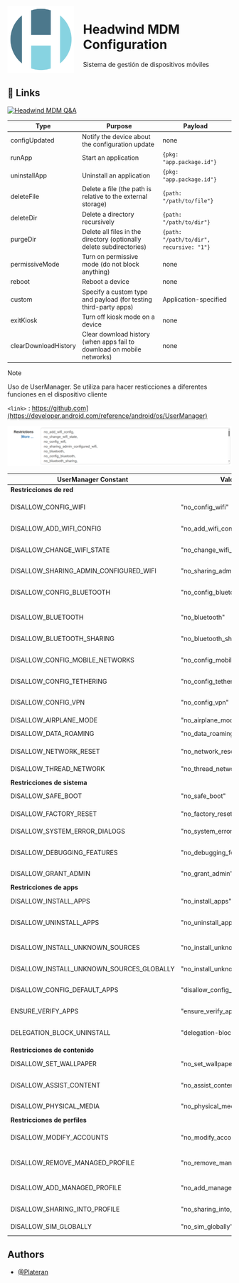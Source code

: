 <div style="display: flex; align-items: center; gap: 20px;">
  <img src="images/68747470733a2f2f682d6d646d2e636f6d2f77702d636f6e74656e742f75706c6f6164732f323031392f30372f6e6565772d6c6f676f2e706e67.png" alt="Logo" width="150">  
  <div>
    <h1>Headwind MDM Configuration</h1>
    <p>Sistema de gestión de dispositivos móviles</p>
  </div>
</div>

 

## 🔗 Links
[![Headwind MDM Q&A](https://img.shields.io/badge/my_portfolio-000?style=for-the-badge&logo=ko-fi&logoColor=white)](https://qa.h-mdm.com/)


 


| Type                  | Purpose                                                                 | Payload                                      |
|-----------------------|-------------------------------------------------------------------------|----------------------------------------------|
| configUpdated         | Notify the device about the configuration update                       | none                                         |
| runApp                | Start an application                                                   | `{pkg: "app.package.id"}`                   |
| uninstallApp          | Uninstall an application                                               | `{pkg: "app.package.id"}`                   |
| deleteFile            | Delete a file (the path is relative to the external storage)           | `{path: "/path/to/file"}`                   |
| deleteDir             | Delete a directory recursively                                         | `{path: "/path/to/dir"}`                    |
| purgeDir              | Delete all files in the directory (optionally delete subdirectories)   | `{path: "/path/to/dir", recursive: "1"}`    |
| permissiveMode        | Turn on permissive mode (do not block anything)                        | none                                         |
| reboot                | Reboot a device                                                        | none                                         |
| custom                | Specify a custom type and payload (for testing third-party apps)       | Application-specified                       |
| exitKiosk             | Turn off kiosk mode on a device                                        | none                                         |
| clearDownloadHistory  | Clear download history (when apps fail to download on mobile networks) | none 




> [!NOTE]
> Uso de UserManager.
> Se utiliza para hacer resticciones a diferentes funciones en el dispositivo cliente

`<link>` : <https://github.com](https://developer.android.com/reference/android/os/UserManager)>

![Logo](./images/UserManager.png)

| UserManager Constant                     | Valor String                      | Descripción |
|------------------------------------------|-----------------------------------|-------------|
| **Restricciones de red** |
| DISALLOW_CONFIG_WIFI                     | "no_config_wifi"                  | Bloquear configuración WiFi |
| DISALLOW_ADD_WIFI_CONFIG                 | "no_add_wifi_config"              | Evitar agregar redes WiFi |
| DISALLOW_CHANGE_WIFI_STATE               | "no_change_wifi_state"            | Bloquear activar/desactivar WiFi |
| DISALLOW_SHARING_ADMIN_CONFIGURED_WIFI   | "no_sharing_admin_configured_wifi"| Evitar compartir WiFi admin |
| DISALLOW_CONFIG_BLUETOOTH                | "no_config_bluetooth"             | Bloquear configuración Bluetooth |
| DISALLOW_BLUETOOTH                       | "no_bluetooth"                    | Desactivar Bluetooth completamente |
| DISALLOW_BLUETOOTH_SHARING               | "no_bluetooth_sharing"            | Evitar compartir por Bluetooth |
| DISALLOW_CONFIG_MOBILE_NETWORKS          | "no_config_mobile_networks"       | Bloquear configuración redes móviles |
| DISALLOW_CONFIG_TETHERING                | "no_config_tethering"             | Bloquear anclaje a red (tethering) |
| DISALLOW_CONFIG_VPN                      | "no_config_vpn"                   | Bloquear configuración VPN |
| DISALLOW_AIRPLANE_MODE                   | "no_airplane_mode"                | Evitar modo avión |
| DISALLOW_DATA_ROAMING                    | "no_data_roaming"                 | Desactivar roaming datos |
| DISALLOW_NETWORK_RESET                   | "no_network_reset"                | Bloquear reset de red |
| DISALLOW_THREAD_NETWORK                  | "no_thread_network"               | Restringir redes Thread (IoT) |
| **Restricciones de sistema** |
| DISALLOW_SAFE_BOOT                       | "no_safe_boot"                    | Bloquear arranque seguro |
| DISALLOW_FACTORY_RESET                   | "no_factory_reset"                | Bloquear reset de fábrica |
| DISALLOW_SYSTEM_ERROR_DIALOGS            | "no_system_error_dialogs"         | Ocultar diálogos de error |
| DISALLOW_DEBUGGING_FEATURES              | "no_debugging_features"           | Desactivar opciones depuración |
| DISALLOW_GRANT_ADMIN                     | "no_grant_admin"                  | Evitar conceder privilegios admin |
| **Restricciones de apps** |
| DISALLOW_INSTALL_APPS                    | "no_install_apps"                 | Bloquear instalación apps |
| DISALLOW_UNINSTALL_APPS                  | "no_uninstall_apps"               | Bloquear desinstalación apps |
| DISALLOW_INSTALL_UNKNOWN_SOURCES         | "no_install_unknown_sources"      | Bloquear orígenes desconocidos |
| DISALLOW_INSTALL_UNKNOWN_SOURCES_GLOBALLY| "no_install_unknown_sources_globally" | Versión global de la restricción |
| DISALLOW_CONFIG_DEFAULT_APPS             | "disallow_config_default_apps"    | Bloquear cambio apps predeterminadas |
| ENSURE_VERIFY_APPS                       | "ensure_verify_apps"              | Forzar verificación apps |
| DELEGATION_BLOCK_UNINSTALL               | "delegation-block-uninstall"      | Bloquear desinstalación delegada |
| **Restricciones de contenido** |
| DISALLOW_SET_WALLPAPER                   | "no_set_wallpaper"                | Bloquear cambio fondo pantalla |
| DISALLOW_ASSIST_CONTENT                  | "no_assist_content"               | Restringir contenido asistentes |
| DISALLOW_PHYSICAL_MEDIA                  | "no_physical_media"               | Bloquear medios físicos (USB/SD) |
| **Restricciones de perfiles** |
| DISALLOW_MODIFY_ACCOUNTS                 | "no_modify_accounts"              | Bloquear modificación cuentas |
| DISALLOW_REMOVE_MANAGED_PROFILE          | "no_remove_managed_profile"       | Evitar eliminar perfiles gestionados |
| DISALLOW_ADD_MANAGED_PROFILE             | "no_add_managed_profile"          | Bloquear nuevos perfiles gestionados |
| DISALLOW_SHARING_INTO_PROFILE            | "no_sharing_into_profile"         | Restringir compartir a perfil | 
| DISALLOW_SIM_GLOBALLY                    | "no_sim_globally"                 | Desactivar funciones SIM |



## Authors

- [@Plateran](https://www.farmared.com.uy)


